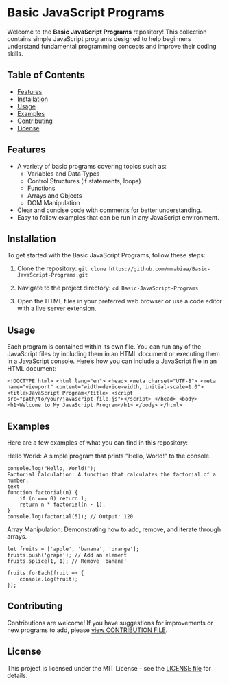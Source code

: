 # Basic JavaScript Programs

Welcome to the **Basic JavaScript Programs** repository! This collection contains simple JavaScript programs designed to help beginners understand fundamental programming concepts and improve their coding skills.

## Table of Contents

- [Features](#features)
- [Installation](#installation)
- [Usage](#usage)
- [Examples](#examples)
- [Contributing](#contributing)
- [License](#license)

## Features

- A variety of basic programs covering topics such as:
  - Variables and Data Types
  - Control Structures (if statements, loops)
  - Functions
  - Arrays and Objects
  - DOM Manipulation
- Clear and concise code with comments for better understanding.
- Easy to follow examples that can be run in any JavaScript environment.

## Installation

To get started with the Basic JavaScript Programs, follow these steps:

1. Clone the repository:
`git clone https://github.com/mmabiaa/Basic-JavaScript-Programs.git`


2. Navigate to the project directory:
`cd Basic-JavaScript-Programs`


3. Open the HTML files in your preferred web browser or use a code editor with a live server extension.

## Usage

Each program is contained within its own file. You can run any of the JavaScript files by including them in an HTML document or executing them in a JavaScript console. Here’s how you can include a JavaScript file in an HTML document:
```
<!DOCTYPE html> <html lang="en"> <head> <meta charset="UTF-8"> <meta name="viewport" content="width=device-width, initial-scale=1.0"> <title>JavaScript Program</title> <script src="path/to/your/javascript-file.js"></script> </head> <body> <h1>Welcome to My JavaScript Program</h1> </body> </html>
```
## Examples
Here are a few examples of what you can find in this repository:

Hello World: A simple program that prints "Hello, World!" to the console.
```
console.log("Hello, World!");
Factorial Calculation: A function that calculates the factorial of a number.
text
function factorial(n) {
    if (n === 0) return 1;
    return n * factorial(n - 1);
}
console.log(factorial(5)); // Output: 120
```

Array Manipulation: Demonstrating how to add, remove, and iterate through arrays.
```
let fruits = ['apple', 'banana', 'orange'];
fruits.push('grape'); // Add an element
fruits.splice(1, 1); // Remove 'banana'

fruits.forEach(fruit => {
    console.log(fruit);
});
```

## Contributing
Contributions are welcome! If you have suggestions for improvements or new programs to add, please [view CONTRIBUTION FILE](CONTRIBUTION.md).

## License
This project is licensed under the MIT License - see the [LICENSE file](LINCENSE.md) for details.
